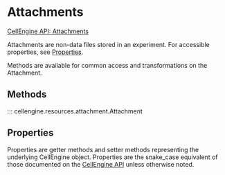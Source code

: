 # Attachments

[CellEngine API: Attachments](https://docs.cellengine.com/api/#attachments)

Attachments are non-data files stored in an experiment.
For accessible properties, see [Properties](#properties).

Methods are available for common access and transformations on the Attachment.

## Methods

::: cellengine.resources.attachment.Attachment

## Properties
Properties are getter methods and setter methods representing the underlying
CellEngine object. Properties are the snake_case equivalent of those documented
on the [CellEngine API](https://docs.cellengine.com/api/#attachments) unless otherwise noted.
